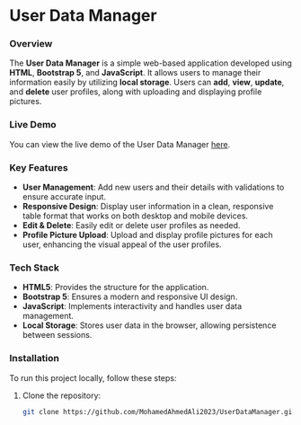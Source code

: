 # User Data Manager

### Overview
The **User Data Manager** is a simple web-based application developed using **HTML**, **Bootstrap 5**, and **JavaScript**. It allows users to manage their information easily by utilizing **local storage**. Users can **add**, **view**, **update**, and **delete** user profiles, along with uploading and displaying profile pictures.

### Live Demo
You can view the live demo of the User Data Manager [here](https://mohamedahmedali2023.github.io/UserDataManager/).

### Key Features
- **User Management**: Add new users and their details with validations to ensure accurate input.
- **Responsive Design**: Display user information in a clean, responsive table format that works on both desktop and mobile devices.
- **Edit & Delete**: Easily edit or delete user profiles as needed.
- **Profile Picture Upload**: Upload and display profile pictures for each user, enhancing the visual appeal of the user profiles.

### Tech Stack
- **HTML5**: Provides the structure for the application.
- **Bootstrap 5**: Ensures a modern and responsive UI design.
- **JavaScript**: Implements interactivity and handles user data management.
- **Local Storage**: Stores user data in the browser, allowing persistence between sessions.

### Installation
To run this project locally, follow these steps:

1. Clone the repository:
   ```bash
   git clone https://github.com/MohamedAhmedAli2023/UserDataManager.git
